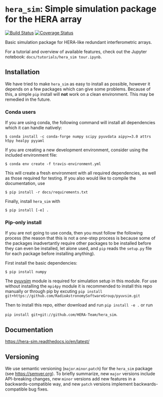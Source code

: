 # `hera_sim`: Simple simulation package for the HERA array

[![Build Status](https://github.com/HERA-Team/hera_sim/workflows/Tests/badge.svg)](https://github.com/HERA-Team/hera_sim)
[![Coverage Status](https://coveralls.io/repos/github/HERA-Team/hera_sim/badge.svg?branch=master)](https://coveralls.io/github/HERA-Team/hera_sim?branch=master)




Basic simulation package for HERA-like redundant interferometric
arrays.

For a tutorial and overview of available features, check out the
Jupyter notebook: `docs/tutorials/hera_sim tour.ipynb`.

## Installation

We have tried to make `hera_sim` as easy to install as possible, however it depends
on a few packages which can give some problems. Because of this, a simple
``pip`` install will **not** work on a clean environment. This may be remedied in the
future.

### Conda users
If you are using conda, the following command will install all dependencies which it
can handle natively:

``$ conda install -c conda-forge numpy scipy pyuvdata aipy>=3.0 attrs h5py healpy pyyaml``

If you are creating a new development environment, consider using the included environment
file:

``$ conda env create -f travis-environment.yml``

This will create a fresh environment with all required dependencies, as well as those
required for testing. If you also would like to compile the documentation, use

``$ pip install -r docs/requirements.txt``

Finally, install `hera_sim` with

``$ pip install [-e] .``


### Pip-only install
If you are not going to use conda, then you must follow the following process (the reason
that this is not a one-step process is because some of the packages inadvertantly require
other packages to be installed before they can even be installed, let alone used, and ``pip``
reads the ``setup.py`` file for each package before installing anything).

First install the basic dependencies:

``$ pip install numpy``

The [pyuvsim](https://github.com/RadioAstronomySoftwareGroup/pyuvsim) module is required for simulation setup in this module. For use without installing the `mpi4py` module it is recommended to install this repo manually or through pip by excuting
```pip install git+https://github.com/RadioAstronomySoftwareGroup/pyuvsim.git```

Then to install this repo, either download and run ``pip install -e .`` or
run

``pip install git+git://github.com/HERA-Team/hera_sim``.

## Documentation
https://hera-sim.readthedocs.io/en/latest/

## Versioning
We use semantic versioning (`major`.`minor`.`patch`) for the `hera_sim` package (see
https://semver.org). To briefly summarize, new `major` versions include API-breaking changes, new `minor` versions add new features in a backwards-compatible way, and new `patch` versions implement backwards-compatible bug fixes.
